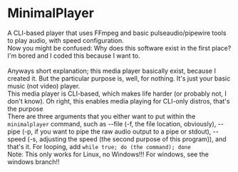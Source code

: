 # MinimalPlayer
A CLI-based player that uses FFmpeg and basic pulseaudio/pipewire tools to play audio, with speed configuration.
<br>Now you might be confused: Why does this software exist in the first place?
<br>I'm bored and I coded this because I want to.
<br>
<br>Anyways short explanation; this media player basically exist, because I created it. But the particular purpose is, well, for nothing. It's just your basic music (not video) player.
<br>This media player is CLI-based, which makes life harder (or probably not, I don't know). Oh right, this enables media playing for CLI-only distros, that's the purpose
<br>There are three arguments that you either want to put within the `minimalplayer` command, such as --file (-f, the file location, obviously), --pipe (-p, if you want to pipe the raw audio output to a pipe or stdout), --speed (-s, adjusting the speed (the second purpose of this program)), and that's it. For looping, add `while true; do (the command); done`
<br>Note: This only works for Linux, no Windows!!! For windows, see the windows branch!!
